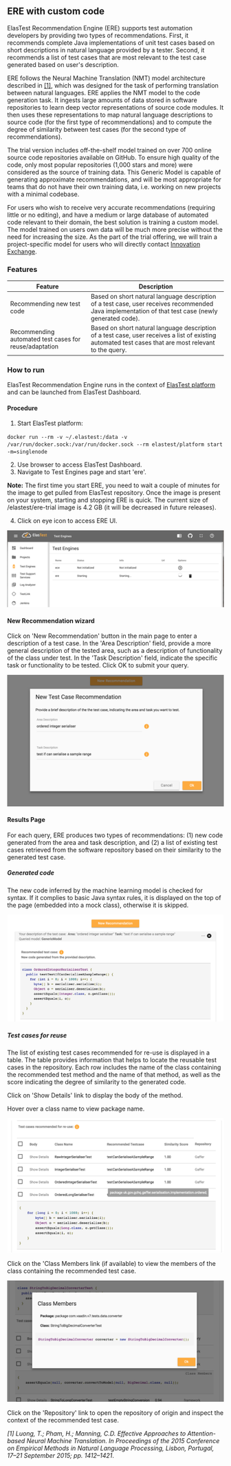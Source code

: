 <div class="range range-xs-left">
<div class="cell-xs-10 cell-lg-6 text-md-left inset-md-right-80 cell-lg-push-1 offset-top-50 offset-lg-top-0">
<h2 id="content" class="h1">ERE with custom code</h2>
<div class="offset-top-30 offset-md-top-30">
</div>
</div>
</div>

ElasTest Recommendation Engine (ERE) supports test automation developers by providing two types of recommendations. First, it recommends complete Java implementations of unit test cases based on short descriptions in natural language provided by a tester. Second, it recommends a list of test cases that are most relevant to the test case generated based on user's description.

ERE follows the Neural Machine Translation (NMT) model architecture described in [[1]](#luong), which was designed for the task of performing translation between natural languages. ERE applies the NMT model to the code generation task. It ingests large amounts of data stored in software repositories to learn deep vector representations of source code modules. It then uses these representations to map natural language descriptions to source code (for the first type of recommendations) and to compute the degree of similarity between test cases (for the second type of recommendations).

The trial version includes off-the-shelf model trained on over 700 online source code repositories available on GitHub. To ensure high quality of the code, only most popular repositories (1,000 stars and more) were considered as the source of training data. This Generic Model is capable of generating approximate recommendations, and will be most appropriate for teams that do not have their own training data, i.e. working on new projects with a minimal codebase.

For users who wish to receive very accurate recommendations (requiring little or no editing), and have a medium or large database of automated code relevant to their domain, the best solution is training a custom model. The model trained on users own data will be much more precise without the need for increasing the size. As the part of the trial offering, we will train a project-specific model for users who will directly contact [Innovation Exchange](mailto:iix.elastest@ie.ibm.com).

<h3 class="holder-subtitle link-top">Features</h3>

| Feature                                                | Description                                                                                                                                            |
| ------------------------------------------------------ | ------------------------------------------------------------------------------------------------------------------------------------------------------ |
| Recommending new test code                             | Based on short natural language description of a test case, user receives recommended Java implementation of that test case (newly generated code).    |
| Recommending automated test cases for reuse/adaptation | Based on short natural language description of a test case, user receives a list of existing automated test cases that are most relevant to the query. |

<h3 class="holder-subtitle link-top">How to run</h3>

ElasTest Recommendation Engine runs in the context of [ElasTest platform](https://elastest.io/docs/) and can be launched from ElasTest Dashboard.

<h4 class="small-subtitle">Procedure</h4>

1. Start ElasTest platform:

`docker run --rm -v ~/.elastest:/data -v /var/run/docker.sock:/var/run/docker.sock --rm elastest/platform start -m=singlenode`

2. Use browser to access ElasTest Dashboard.
3. Navigate to Test Engines page and start 'ere'.

**Note:**
The first time you start ERE, you need to wait a couple of minutes for the image to get pulled from ElasTest repository. Once the image is present on your system, starting and stopping ERE is quick. The current size of /elastest/ere-trial image is 4.2 GB (it will be decreased in future releases).

4. Click on eye icon to access ERE UI.

<div class="docs-gallery inline-block">
    <a data-fancybox="gallery-1" href="/docs/test-services/images/ere-trial/test-engines.png"><img class="img-responsive img-wellcome" src="/docs/test-services/images/ere-trial/test-engines.png"/></a>
</div>

<h4 class="small-subtitle" id="new_recom">New Recommendation wizard</h4>

Click on 'New Recommendation' button in the main page to enter a description of a test case. In the 'Area Description' field, provide a more general description of the tested area, such as a description of functionality of the class under test. In the 'Task Description' field, indicate the specific task or functionality to be tested. Click OK to submit your query.

<div class="docs-gallery inline-block">
    <a data-fancybox="gallery-1" href="/docs/test-services/images/ere-trial/enter-query.png"><img class="img-responsive img-wellcome" src="/docs/test-services/images/ere-trial/enter-query.png"/></a>
</div>

<h4 class="small-subtitle" id="results_page">Results Page</h4>

For each query, ERE produces two types of recommendations: (1) new code generated from the area and task description, and (2) a list of existing test cases retrieved from the software repository based on their similarity to the generated test case.

<h5 class="small-subtitle">Generated code</h5>

The new code inferred by the machine learning model is checked for syntax. If it complies to basic Java syntax rules, it is displayed on the top of the page (embedded into a mock class), otherwise it is skipped.

<div class="docs-gallery inline-block">
    <a data-fancybox="gallery-1" href="/docs/test-services/images/ere-trial/query_results1.png"><img class="img-responsive img-wellcome" src="/docs/test-services/images/ere-trial/query_results1.png"/></a>
</div>

<h5 class="small-subtitle">Test cases for reuse</h5>

The list of existing test cases recommended for re-use is displayed in a table. The table provides information that helps to locate the reusable test cases in the repository. Each row includes the name of the class containing the recommended test method and the name of that method, as well as the score indicating the degree of similarity to the generated code.

Click on 'Show Details' link to display the body of the method.

Hover over a class name to view package name.

<div class="docs-gallery inline-block">
    <a data-fancybox="gallery-1" href="/docs/test-services/images/ere-trial/query_results2.png"><img class="img-responsive img-wellcome" src="/docs/test-services/images/ere-trial/query_results2.png"/></a>
</div>

Click on the 'Class Members link (if available) to view the members of the class containing the recommended test case.

<div class="docs-gallery inline-block">
    <a data-fancybox="gallery-1" href="/docs/test-services/images/ere-trial/class_members.png"><img class="img-responsive img-wellcome" src="/docs/test-services/images/ere-trial/class_members.png"/></a>
</div>

Click on the 'Repository' link to open the repository of origin and inspect the context of the recommended test case.

<a name="luong"></a> *[1] Luong, T.; Pham, H.; Manning, C.D. Effective Approaches to Attention-based Neural Machine Translation.
In Proceedings of the 2015 Conference on Empirical Methods in Natural Language Processing, Lisbon, Portugal,
17–21 September 2015; pp. 1412–1421*.
